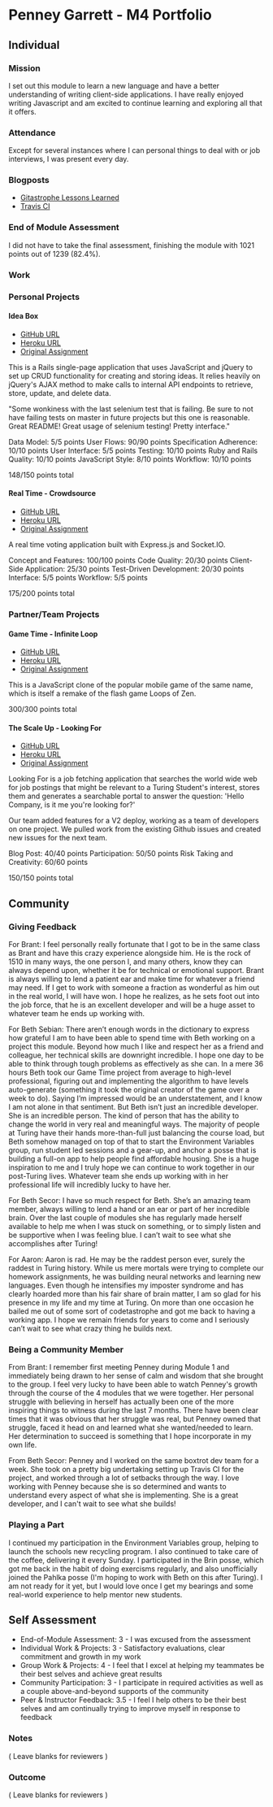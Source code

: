 # Penney Garrett - M4 Portfolio

## Individual

### Mission

I set out this module to learn a new language and have a better understanding of writing
client-side applications. I have really enjoyed writing Javascript and am excited to
continue learning and exploring all that it offers.

### Attendance

Except for several instances where I can personal things to deal with or job interviews, I was present every day.

### Blogposts

* [Gitastrophe Lessons Learned](http://penneygadget.github.io/2016/04/15/gitastrophe-lessons-learned.html)
* [Travis CI](http://penneygadget.github.io/2016/04/17/travis-ci.html)

### End of Module Assessment

I did not have to take the final assessment, finishing the module with 1021 points out
of 1239 (82.4%).

### Work

### Personal Projects

#### Idea Box

* [GitHub URL](https://github.com/PenneyGadget/idea_box)
* [Heroku URL](http://box-of-ideas.herokuapp.com/)
* [Original Assignment](https://github.com/turingschool/curriculum/blob/master/source/projects/revenge_of_idea_box.markdown)

This is a Rails single-page application that uses JavaScript and jQuery to set up CRUD functionality for creating and storing ideas. It relies heavily on jQuery's AJAX method to make calls to internal API endpoints to retrieve, store, update, and delete data.

"Some wonkiness with the last selenium test that is failing. Be sure to not have failing tests on master in future projects but this one is reasonable. Great README! Great usage of selenium testing! Pretty interface."

Data Model: 5/5 points
User Flows: 90/90 points
Specification Adherence: 10/10 points
User Interface: 5/5 points
Testing: 10/10 points
Ruby and Rails Quality: 10/10 points
JavaScript Style: 8/10 points
Workflow: 10/10 points

148/150 points total

#### Real Time - Crowdsource

* [GitHub URL](https://github.com/PenneyGadget/crowdsource)
* [Heroku URL](https://realtime-crowdsource.herokuapp.com/)
* [Original Assignment](https://github.com/turingschool/curriculum/blob/master/source/projects/real_time.markdown)

A real time voting application built with Express.js and Socket.IO.

Concept and Features: 100/100 points
Code Quality: 20/30 points
Client-Side Application: 25/30 points
Test-Driven Development: 20/30 points
Interface: 5/5 points
Workflow: 5/5 points

175/200 points total

### Partner/Team Projects

#### Game Time - Infinite Loop

* [GitHub URL](https://github.com/PenneyGadget/game-time)
* [Heroku URL](http://penneygadget.github.io/game-time/)
* [Original Assignment](https://github.com/turingschool/lesson_plans/blob/master/ruby_04-apis_and_scalability/gametime_project.markdown)

This is a JavaScript clone of the popular mobile game of the same name, which is itself a remake of the flash game Loops of Zen.

300/300 points total

#### The Scale Up - Looking For

* [GitHub URL](https://github.com/LookingForMe/lookingfor)
* [Heroku URL](https://lookingforme.herokuapp.com/)
* [Original Assignment](https://github.com/turingschool/lesson_plans/blob/master/ruby_04-apis_and_scalability/looking_for_project.markdown)

Looking For is a job fetching application that searches the world wide web for job postings that might be relevant to a Turing Student's interest, stores them and generates a searchable portal to answer the question: 'Hello Company, is it me you're looking for?'

Our team added features for a V2 deploy, working as a team of developers on one project. We pulled work from the existing Github issues and created new issues for the next team.

Blog Post: 40/40 points
Participation: 50/50 points
Risk Taking and Creativity: 60/60 points

150/150 points total

## Community

### Giving Feedback

For Brant:
I feel personally really fortunate that I got to be in the same class as Brant and have this crazy experience alongside him. He is the rock of 1510 in many ways, the one person I, and many others, know they can always depend upon, whether it be for technical or emotional support. Brant is always willing to lend a patient ear and make time for whatever a friend may need. If I get to work with someone a fraction as wonderful as him out in the real world, I will have won. I hope he realizes, as he sets foot out into the job force, that he is an excellent developer and will be a huge asset to whatever team he ends up working with.

For Beth Sebian:
There aren’t enough words in the dictionary to express how grateful I am to have been able to spend time with Beth working on a project this module. Beyond how much I like and respect her as a friend and colleague, her technical skills are downright incredible. I hope one day to be able to think through tough problems as effectively as she can. In a mere 36 hours Beth took our Game Time project from average to high-level professional, figuring out and implementing the algorithm to have levels auto-generate (something it took the original creator of the game over a week to do). Saying I’m impressed would be an understatement, and I know I am not alone in that sentiment.
But Beth isn’t just an incredible developer. She is an incredible person. The kind of person that has the ability to change the world in very real and meaningful ways. The majority of people at Turing have their hands more-than-full just balancing the course load, but Beth somehow managed on top of that to start the Environment Variables group, run student led sessions and a gear-up, and anchor a posse that is building a full-on app to help people find affordable housing. She is a huge inspiration to me and I truly hope we can continue to work together in our post-Turing lives. Whatever team she ends up working with in her professional life will incredibly lucky to have her.

For Beth Secor:
I have so much respect for Beth. She’s an amazing team member, always willing to lend a hand or an ear or part of her incredible brain. Over the last couple of modules she has regularly made herself available to help me when I was stuck on something, or to simply listen and be supportive when I was feeling blue. I can’t wait to see what she accomplishes after Turing!

For Aaron:
Aaron is rad. He may be the raddest person ever, surely the raddest in Turing history. While us mere mortals were trying to complete our homework assignments, he was building neural networks and learning new languages. Even though he intensifies my imposter syndrome and has clearly hoarded more than his fair share of brain matter, I am so glad for his presence in my life and my time at Turing. On more than one occasion he bailed me out of some sort of codetastrophe and got me back to having a working app. I hope we remain friends for years to come and I seriously can’t wait to see what crazy thing he builds next.

### Being a Community Member

From Brant:
I remember first meeting Penney during Module 1 and immediately being drawn to her sense of calm and wisdom that she brought to the group. I feel very lucky to have been able to watch Penney's growth through the course of the 4 modules that we were together. Her personal struggle with believing in herself has actually been one of the more inspiring things to witness during the last 7 months. There have been clear times that it was obvious that her struggle was real, but Penney owned that struggle, faced it head on and learned what she wanted/needed to learn. Her determination to succeed is something that I hope incorporate in my own life.

From Beth Secor:
Penney and I worked on the same boxtrot dev team for a week. She took on a pretty big undertaking setting up Travis CI for the project, and worked through a lot of setbacks through the way. I love working with Penney because she is so determined and wants to understand every aspect of what she is implementing. She is a great developer, and I can't wait to see what she builds!

### Playing a Part

I continued my participation in the Environment Variables group, helping to launch the schools new recycling program. I also continued to take care of the coffee, delivering it every Sunday. I participated in the Brin posse, which got me back in the habit of doing exercisms regularly, and also unofficially joined the Pahlka posse (I'm hoping to work with Beth on this after Turing). I am not ready for it yet, but I would love once I get my bearings and some real-world experience to help mentor new students.

## Self Assessment

* End-of-Module Assessment: 3 - I was excused from the assessment
* Individual Work & Projects: 3 - Satisfactory evaluations, clear commitment and growth in my work
* Group Work & Projects: 4 - I feel that I excel at helping my teammates be their best selves and achieve great results
* Community Participation: 3 - I participate in required activities as well as a couple above-and-beyond supports of the community
* Peer & Instructor Feedback: 3.5 - I feel I help others to be their best selves and am continually trying to improve myself in response to feedback

### Notes

( Leave blanks for reviewers )

### Outcome

( Leave blanks for reviewers )
